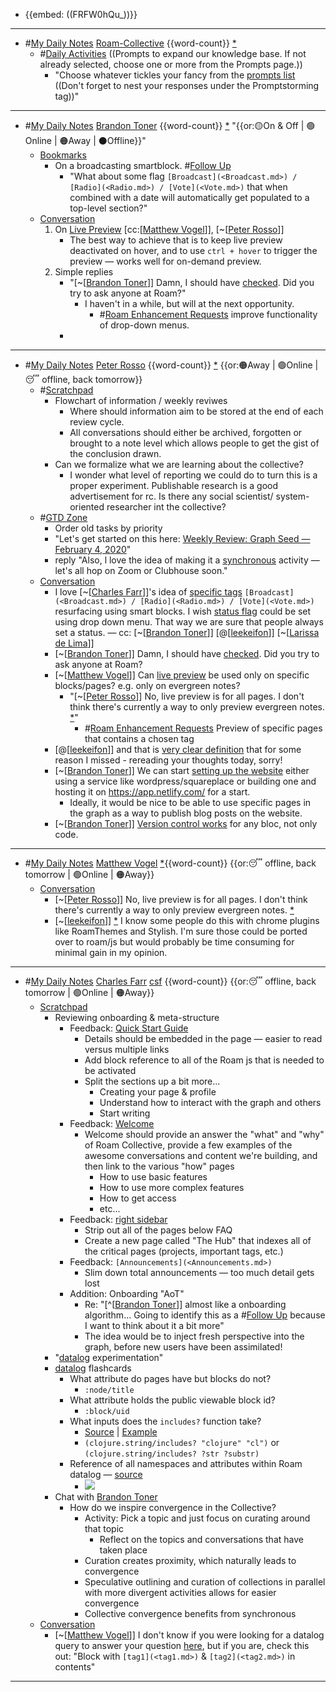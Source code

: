 - {{embed: ((FRFW0hQu_))}}
- ---
- #[My Daily Notes](<My Daily Notes.md>) [Roam-Collective](<Roam-Collective.md>) {{word-count}} [*]([rc](<rc.md>)) 
    - #[Daily Activities](<Daily Activities.md>) ((Prompts to expand our knowledge base. If not already selected, choose one or more from the Prompts page.))
        - "Choose whatever tickles your fancy from the [prompts list]([Prompts](<Prompts.md>)) ((Don't forget to nest your responses under the Promptstorming tag))"
- ---
- #[My Daily Notes](<My Daily Notes.md>) [Brandon Toner](<Brandon Toner.md>) {{word-count}} [*]([bnt](<bnt.md>)) "{{or:🟡On & Off | 🟢Online | 🟠Away | ⚫️Offline}}"
    - [Bookmarks](<Bookmarks.md>)
        - On a broadcasting smartblock. #[Follow Up](<Follow Up.md>)
            - "What about some flag `[Broadcast](<Broadcast.md>) / [Radio](<Radio.md>) / [Vote](<Vote.md>)` that when combined with a date will automatically get populated to a top-level section?"
    - [Conversation](<Conversation.md>) 
        1. On [Live Preview](<Live Preview.md>) [cc:[[Matthew Vogel](<cc:[[Matthew Vogel.md>)]], [~[[Peter Rosso](<~[[Peter Rosso.md>)]] 
            - The best way to achieve that is to keep live preview deactivated on hover, and to use `ctrl + hover` to trigger the preview — works well for on-demand preview.
        2. Simple replies
            - "[~[[Brandon Toner](<~[[Brandon Toner.md>)]] Damn, I should have [checked](((uQo0I4CWK))). Did you try to ask anyone at Roam?"
                - I haven't in a while, but will at the next opportunity. 
                    - #[Roam Enhancement Requests](<Roam Enhancement Requests.md>) improve functionality of drop-down menus.
            - 
- ---
- #[My Daily Notes](<My Daily Notes.md>) [Peter Rosso](<Peter Rosso.md>) {{word-count}} [*]([ptr](<ptr.md>))   {{or:🟠Away | 🟢Online | 😴 offline, back tomorrow}}
    - #[Scratchpad](<Scratchpad.md>)
        - Flowchart of information / weekly reviwes
            - Where should information aim to be stored at the end of each review cycle.
            - All conversations should either be archived,  forgotten or brought to a note level which allows people to get the gist of the conclusion drawn.
        - Can we formalize what we are learning about the collective?
            - I wonder what level of reporting we could do to turn this is a proper experiment. Publishable research is a good advertisement for rc. Is there any social scientist/ system-oriented researcher int the collective? 
    - #[GTD Zone](<GTD Zone.md>) 
        - Order old tasks by priority
        - "Let's get started on this here: [Weekly Review: Graph Seed — February 4, 2020](<Weekly Review: Graph Seed — February 4, 2020.md>)"
        - reply "Also, l love the idea of making it a [synchronous](<synchronous.md>) activity — let's all hop on Zoom or Clubhouse soon."
    - [Conversation](<Conversation.md>)
        - I love [~[[Charles Farr](<~[[Charles Farr.md>)]]'s idea of [specific tags](((cfEfYDOAh))) `[Broadcast](<Broadcast.md>) / [Radio](<Radio.md>) / [Vote](<Vote.md>)` resurfacing using smart blocks. I wish [status flag](((hj8c8eDin))) could be set using drop down menu. That way we are sure that people always set a status.  — cc: [~[[Brandon Toner](<~[[Brandon Toner.md>)]] [@[[leekeifon](<@[[leekeifon.md>)]] [~[[Larissa de Lima](<~[[Larissa de Lima.md>)]]
        - [~[[Brandon Toner](<~[[Brandon Toner.md>)]] Damn, I should have [checked](((uQo0I4CWK))). Did you try to ask anyone at Roam?
        - [~[[Matthew Vogel](<~[[Matthew Vogel.md>)]] Can [live preview](((Ue69JZ6i5))) be used only on specific blocks/pages? e.g. only on evergreen notes?
            - "[~[[Peter Rosso](<~[[Peter Rosso.md>)]] No, live preview is for all pages. I don't think there's currently a way to only preview evergreen notes. [*](((hZjna0IrM)))"
                - #[Roam Enhancement Requests](<Roam Enhancement Requests.md>) Preview of specific pages that contains a chosen tag
        - [@[[leekeifon](<@[[leekeifon.md>)]] and that is [very clear definition](((1dcTvgxys))) that for some reason I missed - rereading your thoughts today, sorry!
        - [~[[Brandon Toner](<~[[Brandon Toner.md>)]] We can start [setting up the website](((m-bFHWp73))) either using a service like wordpress/squareplace or building one and hosting it on https://app.netlify.com/ for a start.
            - Ideally, it would be nice to be able to use specific pages in the graph as a way to publish blog posts on the website.
        - [~[[Brandon Toner](<~[[Brandon Toner.md>)]] [Version control works](((SHRExdEg8))) for any bloc, not only code.
- ---
- #[My Daily Notes](<My Daily Notes.md>) [Matthew Vogel](<Matthew Vogel.md>) [*]([mtv](<mtv.md>)){{word-count}} {{or:😴 offline, back tomorrow | 🟢Online | 🟠Away}}
    - [Conversation](<Conversation.md>) 
        - [~[[Peter Rosso](<~[[Peter Rosso.md>)]] No, live preview is for all pages. I don't think there's currently a way to only preview evergreen notes. [*](((hZjna0IrM)))
        - [~[[leekeifon](<~[[leekeifon.md>)]] [*](((rUTsMbOZ8))) I know some people do this with chrome plugins like RoamThemes and Stylish. I'm sure those could be ported over to roam/js but would probably be time consuming for minimal gain in my opinion.
- ---
- #[My Daily Notes](<My Daily Notes.md>) [Charles Farr](<Charles Farr.md>) [csf](<csf.md>) {{word-count}}  {{or:😴 offline, back tomorrow | 🟢Online | 🟠Away}}
    - [Scratchpad](<Scratchpad.md>)
        - Reviewing onboarding & meta-structure
            - Feedback: [Quick Start Guide](<Quick Start Guide.md>)
                - Details should be embedded in the page — easier to read versus multiple links
                - Add block reference to all of the Roam js that is needed to be activated
                - Split the sections up a bit more...
                    - Creating your page & profile
                    - Understand how to interact with the graph and others
                    - Start writing
            - Feedback: [Welcome](<Welcome.md>)
                - Welcome should provide an answer the "what" and "why" of Roam Collective, provide a few examples of the awesome conversations and content we're building, and then link to the various "how" pages
                    - How to use basic features
                    - How to use more complex features
                    - How to get access
                    - etc...
            - Feedback: [right sidebar](<right sidebar.md>)
                - Strip out all of the pages below FAQ
                - Create a new page called "The Hub" that indexes all of the critical pages (projects, important tags, etc.)
            - Feedback: `[Announcements](<Announcements.md>)`
                - Slim down total announcements — too much detail gets lost
            - Addition: Onboarding "AoT"
                - Re: "[^[[Brandon Toner](<^[[Brandon Toner.md>)]] almost like a onboarding algorithm... Going to identify this as a #[Follow Up](<Follow Up.md>) because I want to think about it a bit more"
                - The idea would be to inject fresh perspective into the graph, before new users have been assimilated! 
        - "[datalog](<datalog.md>) experimentation"
        - [datalog](<datalog.md>) flashcards
            - What attribute do pages have but blocks do not?
                - `:node/title`
            - What attribute holds the public viewable block id?
                - `:block/uid`
            - What inputs does the `includes?` function take?
                - [Source](https://clojuredocs.org/clojure.string/includes_q) | [Example](((e2IvT9vBU)))
                - `(clojure.string/includes? "clojure" "cl")` or `(clojure.string/includes? ?str ?substr)`
            - Reference of all namespaces and attributes within Roam datalog — [source](https://www.zsolt.blog/2021/01/Roam-Data-Structure-Query.html)
                - ![](https://firebasestorage.googleapis.com/v0/b/firescript-577a2.appspot.com/o/imgs%2Fapp%2FRoam-Collective%2FDG6QF7KkRa.png?alt=media&token=30525706-3deb-41d5-abee-5bdba56bbe74)
        - Chat with [Brandon Toner](<Brandon Toner.md>)
            - How do we inspire convergence in the Collective?
                - Activity: Pick a topic and just focus on curating around that topic
                    - Reflect on the topics and conversations that have taken place
                - Curation creates proximity, which naturally leads to convergence
                - Speculative outlining and curation of collections in parallel with more divergent activities allows for easier convergence
                - Collective convergence benefits from synchronous
    - [Conversation](<Conversation.md>)
        - [~[[Matthew Vogel](<~[[Matthew Vogel.md>)]] I don't know if you were looking for a datalog query to answer your question [here](((BrDNimG4F))), but if you are, check this out: "Block with `[tag1](<tag1.md>)` & `[tag2](<tag2.md>)` in contents"
- ---
